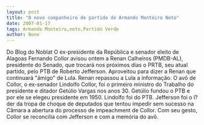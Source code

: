 ```yaml
---
layout: post
title: "O novo companheiro de partido de Armando Monteiro Neto"
date: 2007-01-17
tags: Armando Monteiro,neto,Partido Verde
author: None
---
```

Do Blog do Noblat
O ex-presidente da República e senador eleito de Alagoas Fernando Collor avisou ontem a Renan Calheiros (PMDB-AL), presidente do Senado, que trocará nos próximos dias o PRTB, seu atual partido, pelo PTB de Roberto Jefferson. Aproveitou para dizer a Renan que continuará \"ämigo\" de Lula. Renan repassou a Lula a informação.
O avô de Collor, o ex-senador Lindolfo Collor, foi o primeiro ministro do Trabalho do presidente e ditador Getúlio Vargas nos anos 30. Getúlio fundou o PTB e por ele se elegeu presidente em 1950. Lindolfo foi do PTB.
Jefferson foi o l?der da tropa de choque de deputados que tentou impedir sem sucesso na Câmara a abertura do processo de impeachment de Collor.
Com seu gesto, Collor se reconcilia com Jefferson e com a memória do avô. 
